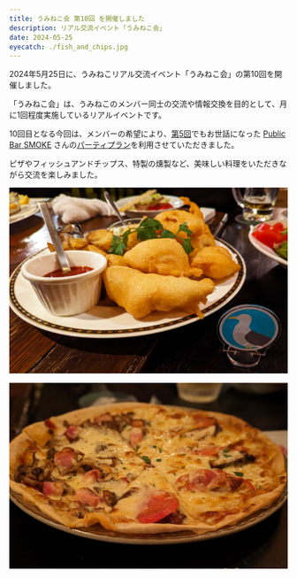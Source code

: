 ```yaml
---
title: うみねこ会 第10回 を開催しました
description: リアル交流イベント「うみねこ会」
date: 2024-05-25
eyecatch: ./fish_and_chips.jpg
---
```


2024年5月25日に、うみねこリアル交流イベント「うみねこ会」の第10回を開催しました。

「うみねこ会」は、うみねこのメンバー同士の交流や情報交換を目的として、月に1回程度実施しているリアルイベントです。

10回目となる今回は、メンバーの希望により、[第5回](/news/20231125/umineco_5th.html)でもお世話になった [Public Bar SMOKE](http://www.smoke2001.sakura.ne.jp/) さんの[パーティプラン](http://www.smoke2001.sakura.ne.jp/party.html)を利用させていただきました。

ピザやフィッシュアンドチップス、特製の燻製など、美味しい料理をいただきながら交流を楽しみました。

![](fish_and_chips.jpg)

![](pizza.jpg)
